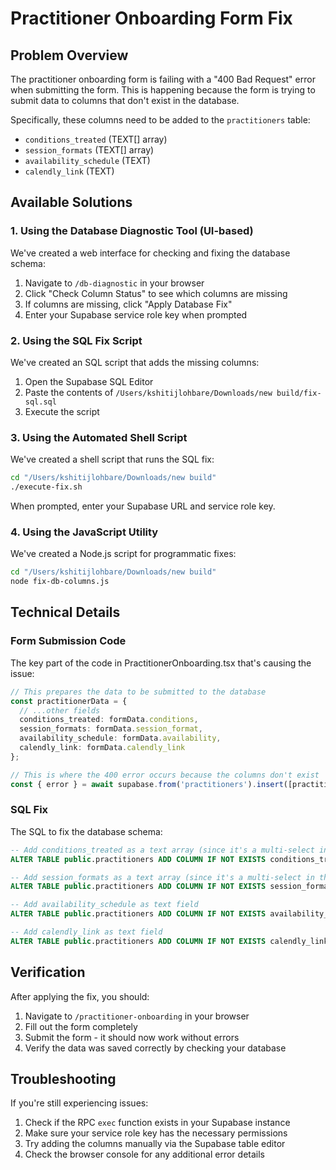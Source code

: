 # Practitioner Onboarding Form Fix

## Problem Overview

The practitioner onboarding form is failing with a "400 Bad Request" error when submitting the form. This is happening because the form is trying to submit data to columns that don't exist in the database.

Specifically, these columns need to be added to the `practitioners` table:
- `conditions_treated` (TEXT[] array)
- `session_formats` (TEXT[] array)
- `availability_schedule` (TEXT)
- `calendly_link` (TEXT)

## Available Solutions

### 1. Using the Database Diagnostic Tool (UI-based)

We've created a web interface for checking and fixing the database schema:

1. Navigate to `/db-diagnostic` in your browser
2. Click "Check Column Status" to see which columns are missing
3. If columns are missing, click "Apply Database Fix"
4. Enter your Supabase service role key when prompted

### 2. Using the SQL Fix Script

We've created an SQL script that adds the missing columns:

1. Open the Supabase SQL Editor
2. Paste the contents of `/Users/kshitijlohbare/Downloads/new build/fix-sql.sql`
3. Execute the script

### 3. Using the Automated Shell Script

We've created a shell script that runs the SQL fix:

```bash
cd "/Users/kshitijlohbare/Downloads/new build"
./execute-fix.sh
```

When prompted, enter your Supabase URL and service role key.

### 4. Using the JavaScript Utility

We've created a Node.js script for programmatic fixes:

```bash
cd "/Users/kshitijlohbare/Downloads/new build"
node fix-db-columns.js
```

## Technical Details

### Form Submission Code

The key part of the code in PractitionerOnboarding.tsx that's causing the issue:

```typescript
// This prepares the data to be submitted to the database
const practitionerData = {
  // ...other fields
  conditions_treated: formData.conditions, 
  session_formats: formData.session_format,
  availability_schedule: formData.availability,
  calendly_link: formData.calendly_link
};

// This is where the 400 error occurs because the columns don't exist
const { error } = await supabase.from('practitioners').insert([practitionerData]);
```

### SQL Fix

The SQL to fix the database schema:

```sql
-- Add conditions_treated as a text array (since it's a multi-select in the form)
ALTER TABLE public.practitioners ADD COLUMN IF NOT EXISTS conditions_treated TEXT[];

-- Add session_formats as a text array (since it's a multi-select in the form)
ALTER TABLE public.practitioners ADD COLUMN IF NOT EXISTS session_formats TEXT[];

-- Add availability_schedule as text field
ALTER TABLE public.practitioners ADD COLUMN IF NOT EXISTS availability_schedule TEXT;

-- Add calendly_link as text field
ALTER TABLE public.practitioners ADD COLUMN IF NOT EXISTS calendly_link TEXT;
```

## Verification

After applying the fix, you should:

1. Navigate to `/practitioner-onboarding` in your browser
2. Fill out the form completely
3. Submit the form - it should now work without errors
4. Verify the data was saved correctly by checking your database

## Troubleshooting

If you're still experiencing issues:

1. Check if the RPC `exec` function exists in your Supabase instance
2. Make sure your service role key has the necessary permissions
3. Try adding the columns manually via the Supabase table editor
4. Check the browser console for any additional error details
